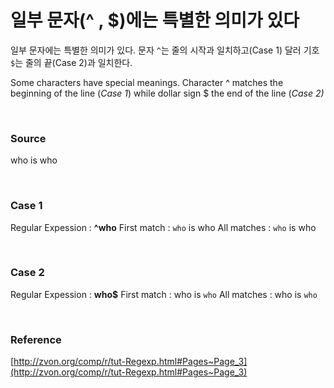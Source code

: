# 일부 문자(^ , $)에는 특별한 의미가 있다

일부 문자에는 특별한 의미가 있다. 문자 `^`는 줄의 시작과 일치하고(Case 1) 달러 기호 `$`는 줄의 끝(Case 2)과 일치한다.

Some characters have special meanings. Character ^ matches the beginning of the line (*Case 1*) while dollar sign $ the end of the line (*Case 2)*

<br>

### Source
who is who

<br>

### Case 1
Regular Expession : **^who**
First match : `who` is who
All matches : `who` is who

<br>

### Case 2
Regular Expession : **who$**
First match : who is `who`
All matches : who is `who`

<br>

### Reference
[http://zvon.org/comp/r/tut-Regexp.html#Pages~Page_3](http://zvon.org/comp/r/tut-Regexp.html#Pages~Page_3)